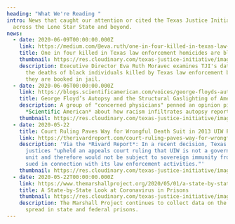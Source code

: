 ```yaml
---
heading: "What We're Reading "
intro: News that caught our attention or cited the Texas Justice Initiative from
  across the Lone Star State and beyond.
news:
  - date: 2020-06-09T00:00:00.000Z
    link: https://medium.com/@eva.ruth/one-in-four-killed-in-texas-law-enforcement-homicides-are-black-aade3ef8449a
    title: One in four killed in Texas law enforcement homicides are black
    thumbnail: https://res.cloudinary.com/texas-justice-initiative/image/upload/v1587154872/TJI-logo_nfindl.png
    description: Executive Director Eva Ruth Moravec examines TJI's data to analyze
      the deaths of black individuals killed by Texas law enforcement before
      they are booked in jail.
  - date: 2020-06-06T00:00:00.000Z
    link: https://blogs.scientificamerican.com/voices/george-floyds-autopsy-and-the-structural-gaslighting-of-america/
    title: George Floyd’s Autopsy and the Structural Gaslighting of America
    description: A group of "concerned physicians" penned an opinion piece in the
      *Scientific American* about how racism infiltrates autopsy reports.
    thumbnail: https://res.cloudinary.com/texas-justice-initiative/image/upload/v1591720288/ScientificAmerican_yre4iy.png
  - date: 2020-05-22
    title: Court Ruling Paves Way for Wrongful Death Suit in 2013 UIW Police Shooting
    link: https://therivardreport.com/court-ruling-paves-way-for-wrongful-death-suit-in-2013-uiw-police-shooting/
    description: 'Via the *Rivard Report*: In a recent decision, Texas Supreme Court
      justices "upheld an appeals court ruling that UIW is not a governmental
      unit and therefore would not be subject to sovereign immunity from being
      sued in connection with its law enforcement activities."'
    thumbnail: https://res.cloudinary.com/texas-justice-initiative/image/upload/v1590523129/rivardlogotag180_rtyyzi.png
  - date: 2020-05-22T00:00:00.000Z
    link: https://www.themarshallproject.org/2020/05/01/a-state-by-state-look-at-coronavirus-in-prisons
    title: A State-by-State Look at Coronavirus in Prisons
    thumbnail: https://res.cloudinary.com/texas-justice-initiative/image/upload/v1586892377/MarshallProject_lmb4cn.png
    description: The Marshall Project continues to collect data on the coronavirus'
      spread in state and federal prisons.
---
```

